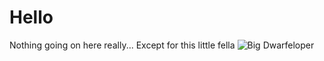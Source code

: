 # Hello
Nothing going on here really... Except for this little fella
![Big Dwarfeloper](https://i.imgur.com/wSNKD2R.png)
